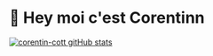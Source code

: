 # 👋 Hey moi c'est Corentinn

[![corentin-cott gitHub stats](https://github-readme-stats.vercel.app/api?username=corentin-cott&theme=cobalt)](https://github.com/anuraghazra/github-readme-stats)
